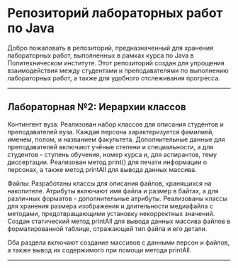 # Репозиторий лабораторных работ по Java
Добро пожаловать в репозиторий, предназначенный для хранения лабораторных работ, выполненных в рамках курса по Java в Политехническом институте. 
Этот репозиторий создан для упрощения взаимодействия между студентами и преподавателями по выполнению лабораторных работ, а также для удобного отслеживания прогресса.

_____________________________________________________

## Лабораторная №2: Иерархии классов

Контингент вуза:
Реализован набор классов для описания студентов и преподавателей вуза. Каждая персона характеризуется фамилией, именем, полом, и названием факультета. 
Дополнительные данные для преподавателей включают учёные степени и специальности, а для студентов - ступень обучения, номер курса и, для аспирантов, тему диссертации. 
Реализован метод print() для печати информации о персонах, а также метод printAll для вывода данных массива.

Файлы:
Разработаны классы для описания файлов, хранящихся на накопителе. Атрибуты включают имя файла и размер в байтах, а для различных форматов - дополнительные атрибуты. 
Реализованы классы для хранения размера изображения и длительности медиафайла с методами, предотвращающими установку некорректных значений. 
Создан статический метод printAll для вывода данных массива файлов в форматированной таблице, отражающей тип файла и его детали.

Оба раздела включают создание массивов с данными персон и файлов, а также вывод их содержимого при помощи метода printAll.
____________________________________________________
